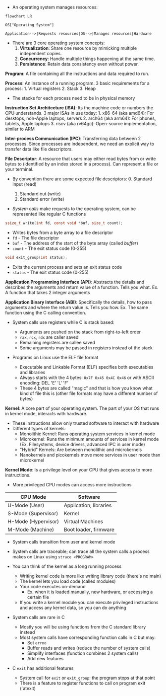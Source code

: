 - An operating system manages resources:
```mermaid
flowchart LR

OS["Operating System"]

Application-->|Requests resources|OS-->|Manages resources|Hardware

```

- There are 3 core operating system concepts:
	1. **Virtualization**: Share one resource by mimicking multiple independent copies.
	2. **Concurrency**: Handle multiple things happening at the same time.
	3. **Persistence**: Retain data consistency even without power.

**Program**: A file containing all the instructions and data required to run.

**Process**: An instance of a running program. 3 basic requirements for a process:
	1. Virtual registers
	2. Stack
	3. Heap
- The stacks for each process need to be in physical memory

**Instruction Set Architecture (ISA)**: Its the machine code or numbers the CPU understands. 3 major ISAs in use today:
	1. x86-64 (aka amd64): For desktops, non-Apple laptops, servers
	2. arch64 (aka arm64): For phones, tablets, Apple laptops
	3. riscv (aka rv64gc): Open-source implementation, similar to ARM

**Inter-process Communication (IPC)**: Transferring data between 2 processes. Since processes are independent, we need an explicit way to transfer data like file descriptors.

**File Descriptor**: A resource that users may either read bytes from or write bytes to (identified by an index stored in a process). Can represent a file or your terminal.
- By convention there are some expected file descriptors:
	0. Standard input (read)
	1. Standard out (write)
	2. Standard error (write)

- *System calls* make requests to the operating system, can be represented like regular C functions

```c 
ssize_t write(int fd, const void *buf, size_t count);
```
- Writes bytes from a byte array to a file descriptor
- ```fd``` - The file descriptor
- ```buf``` - The address of the start of the byte array (called *buffer*)
- ```count``` - The exit status code (0-255)

```c
void exit_group(int status);
```
- Exits the current process and sets an exit status code
- ```status``` - The exit status code (0-255)

**Application Programming Interface (API)**: Abstracts the details and describes the arguments and return value of a function. Tells you what. Ex. A function that takes 2 integer arguments

**Application Binary Interface (ABI)**: Specifically the details, how to pass arguments and where the return value is. Tells you how. Ex. The same function using the C calling convention.

- System calls use registers while C is stack based:
	- Arguments are pushed on the stack from right-to-left order
	- `rax`, `rcx`, `rdx` are caller saved
	- Remaining registers are callee saved
	- Some arguments may be passed in registers instead of the stack

- Programs on Linux use the ELF file format
	- Executable and Linkable Format (ELF) specifies both executables and libraries
	- Always starts with the 4 bytes: `0x7F 0x45 0x4C 0x46` or with ASCII encoding: DEL 'E' 'L' 'F'
	- These 4 bytes are called "magic" and that is how you know what kind of file this is (other file formats may have a different number of bytes)

**Kernel**: A core part of your operating system. The part of your OS that runs in kernel mode, interacts with hardware.
- These instructions allow only trusted software to interact with hardware
- Different types of kernels:
	- Monolithic Kernel: Runs operating system services in kernel mode
	- Microkernel: Runs the minimum amounts of services in kernel mode (Ex. Filesystems, device drivers, advanced IPC in user mode)
	- "Hybrid" Kernels: Are between monolithic and microkernels
	- Nanokernels and picokernels move more services in user mode than microkernel

**Kernel Mode**: Is a privilege level on your CPU that gives access to more instructions.

- More privileged CPU modes can access more instructions

| CPU Mode | Software |
| ---- | ---- |
| U-Mode (User) | Application, libraries |
| S-Mode (Supervisor) | Kernel |
| H-Mode (Hypervisor) | Virtual Machines |
| M-Mode (Machine) | Boot loader, firmware |
- System calls transition from user and kernel mode
- System calls are traceable; can trace all the system calls a process makes on Linux using ```strace <PROGRAM>```

- You can think of the kernel as a long running process
	- Writing kernel code is more like writing library code (there's no main)
	- The kernel lets you load code (called modules)
	- Your code executes on-demand
		- Ex. when it is loaded manually, new hardware, or accessing a certain file
	- If you write a kernel module you can execute privileged instructions and access any kernel data, so you can do anything

- System calls are rare in C
	- Mostly you will be using functions from the C standard library instead
	- Most system calls have corresponding function calls in C but may:
		- Set `errno`
		- Buffer reads and writes (reduce the number of system calls)
		- Simplify interfaces (function combines 2 system calls)
		- Add new features
- C `exit` has additional features
	- System call for `exit` or `exit_group`: the program stops at that point
	- There is a feature to register functions to call on program exit (`atexit)
